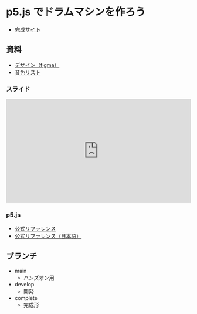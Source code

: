 # p5.js でドラムマシンを作ろう

- [完成サイト](https://drum-machine-hands-on.vercel.app/)

## 資料

- [デザイン（figma）](https://www.figma.com/design/8d4SGsU4Y1bpFQmreDhfWG/2024%2F10%2F19-%E3%83%8F%E3%83%B3%E3%82%BA%E3%82%AA%E3%83%B3-%E3%83%89%E3%83%A9%E3%83%A0%E3%83%9E%E3%82%B7%E3%83%B3?node-id=0-1&t=xdLsuuY3aTSb83oh-1)
- [音色リスト](https://ydm-01.vercel.app/music-list/)

### スライド

<div style="width: 100%;max-width: 960px;margin: 0 auto;position: relative;padding-bottom: 56.25%; /*16:9のアスペクト比 */height: 0;overflow: hidden;">
  <iframe src="https://docs.google.com/presentation/d/e/2PACX-1vTpdbNQtCGuEH-gfWEAwVYvvzqxFZ-aRWlJIqYbjGQpCLOy2djAF9BKc4LAKtmloXMWEHgyw5XxSTDa/embed?start=false&loop=false&delayms=3000" style="position: absolute;top: 0;left: 0;width: 100%;height: 100%;border: 0;" allowfullscreen="true" mozallowfullscreen="true" webkitallowfullscreen="true"></iframe>
</div>

### p5.js

- [公式リファレンス](https://p5js.org/reference/)
- [公式リファレンス（日本語）](https://p5js-ja.pages.dev/reference/)

## ブランチ

- main
  - ハンズオン用
- develop
  - 開発
- complete
  - 完成形
